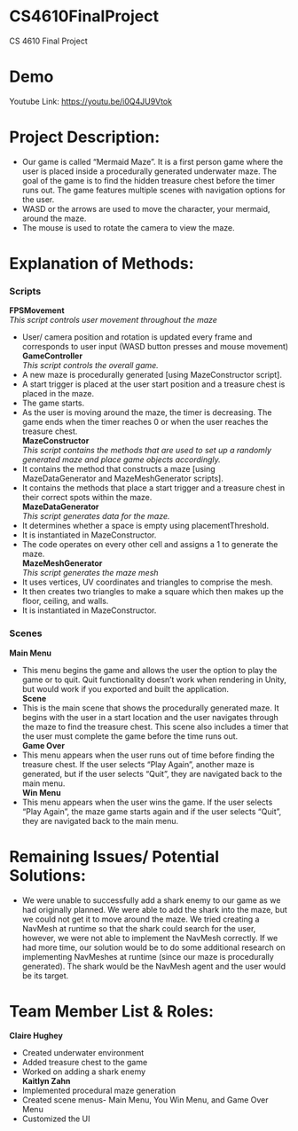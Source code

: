 # CS4610FinalProject
CS 4610 Final Project

# Demo
Youtube Link: https://youtu.be/i0Q4JU9Vtok

# Project Description:
- Our game is called “Mermaid Maze”. It is a first person game where the user is placed inside a procedurally generated underwater maze. The goal of the game is to find the hidden treasure chest before the timer runs out. The game features multiple scenes with navigation options for the user.
- WASD or the arrows are used to move the character, your mermaid, around the maze.
- The mouse is used to rotate the camera to view the maze.

# Explanation of Methods:
### Scripts
**FPSMovement**  
*This script controls user movement throughout the maze*  
-   User/ camera position and rotation is updated every frame and corresponds to user input (WASD button presses and mouse movement)  
**GameController**  
*This script controls the overall game.*  
- A new maze is procedurally generated [using MazeConstructor script].
- A start trigger is placed at the user start position and a treasure chest is placed in the maze.
- The game starts.
- As the user is moving around the maze, the timer is decreasing. The game ends when the timer reaches 0 or when the user reaches the treasure chest.  
**MazeConstructor**  
*This script contains the methods that are used to set up a randomly generated maze and place game objects accordingly.*  
- It contains the method that constructs a maze [using MazeDataGenerator and MazeMeshGenerator scripts]. 
- It contains the methods that place a start trigger and a treasure chest in their correct spots within the maze.  
**MazeDataGenerator**  
*This script generates data for the maze.*  
- It determines whether a space is empty using placementThreshold.
- It is instantiated in MazeConstructor.
- The code operates on every other cell and assigns a 1 to generate the maze.  
**MazeMeshGenerator**  
*This script generates the maze mesh*  
- It uses vertices, UV coordinates and triangles to comprise the mesh.
- It then creates two triangles to make a square which then makes up the floor, ceiling, and walls.
- It is instantiated in MazeConstructor.  
### Scenes
**Main Menu**  
- This menu begins the game and allows the user the option to play the game or to quit. Quit functionality doesn’t work when rendering in Unity, but would work if you exported and built the application.  
**Scene**  
- This is the main scene that shows the procedurally generated maze. It begins with the user in a start location and the user navigates through the maze to find the treasure chest. This scene also includes a timer that the user must complete the game before the time runs out.  
**Game Over**  
- This menu appears when the user runs out of time before finding the treasure chest. If the user selects “Play Again”, another maze is generated, but if the user selects “Quit”, they are navigated back to the main menu.  
**Win Menu**  
- This menu appears when the user wins the game. If the user selects “Play Again”, the maze game starts again and if the user selects “Quit”, they are navigated back to the main menu.  

# Remaining Issues/ Potential Solutions:
- We were unable to successfully add a shark enemy to our game as we had originally planned. We were able to add the shark into the maze, but we could not get it to move around the maze. We tried creating a NavMesh at runtime so that the shark could search for the user, however, we were not able to implement the NavMesh correctly. If we had more time, our solution would be to do some additional research on implementing NavMeshes at runtime (since our maze is procedurally generated). The shark would be the NavMesh agent and the user would be its target. 

# Team Member List & Roles:
**Claire Hughey**  
- Created underwater environment
- Added treasure chest to the game 
- Worked on adding a shark enemy   
**Kaitlyn Zahn**  
- Implemented procedural maze generation
- Created scene menus- Main Menu, You Win Menu, and Game Over Menu
- Customized the UI

